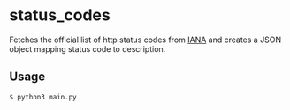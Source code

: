 # status_codes

Fetches the official list of http status codes from [IANA](https://www.iana.org/assignments/http-status-codes/http-status-codes.xml) and creates a JSON object mapping status code to description.

## Usage
```bash
$ python3 main.py
```
